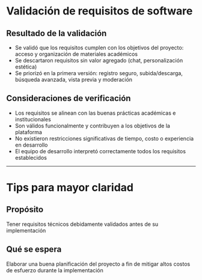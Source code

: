 # Validación de requisitos de software

## Resultado de la validación
- Se validó que los requisitos cumplen con los objetivos del proyecto: acceso y organización de materiales académicos
- Se descartaron requisitos sin valor agregado (chat, personalización estética)
- Se priorizó en la primera versión: registro seguro, subida/descarga, búsqueda avanzada, vista previa y moderación

## Consideraciones de verificación
- Los requisitos se alinean con las buenas prácticas académicas e institucionales
- Son válidos funcionalmente y contribuyen a los objetivos de la plataforma
- No existieron restricciones significativas de tiempo, costo o experiencia en desarrollo
- El equipo de desarrollo interpretó correctamente todos los requisitos establecidos

---

# Tips para mayor claridad

## Propósito
Tener requisitos técnicos debidamente validados antes de su implementación

## Qué se espera
Elaborar una buena planificación del proyecto a fin de mitigar altos costos de esfuerzo durante la implementación
  
